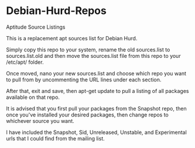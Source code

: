 # Debian-Hurd-Repos
Aptitude Source Listings

This is a replacement apt sources list for Debian Hurd.

Simply copy this repo to your system, rename the old sources.list to sources.list.old and then move the sources.list file from this repo to your /etc/apt/ folder.

Once moved, nano your new sources.list and choose which repo you want to pull from by uncommenting the URL lines under each section.

After that, exit and save, then apt-get update to pull a listing of all packages available on that repo.

It is advised that you first pull your packages from the Snapshot repo, then once you've installed your desired packages, then change repos to whichever source you want.

I have included the Snapshot, Sid, Unreleased, Unstable, and Experimental urls that I could find from the mailing list.
